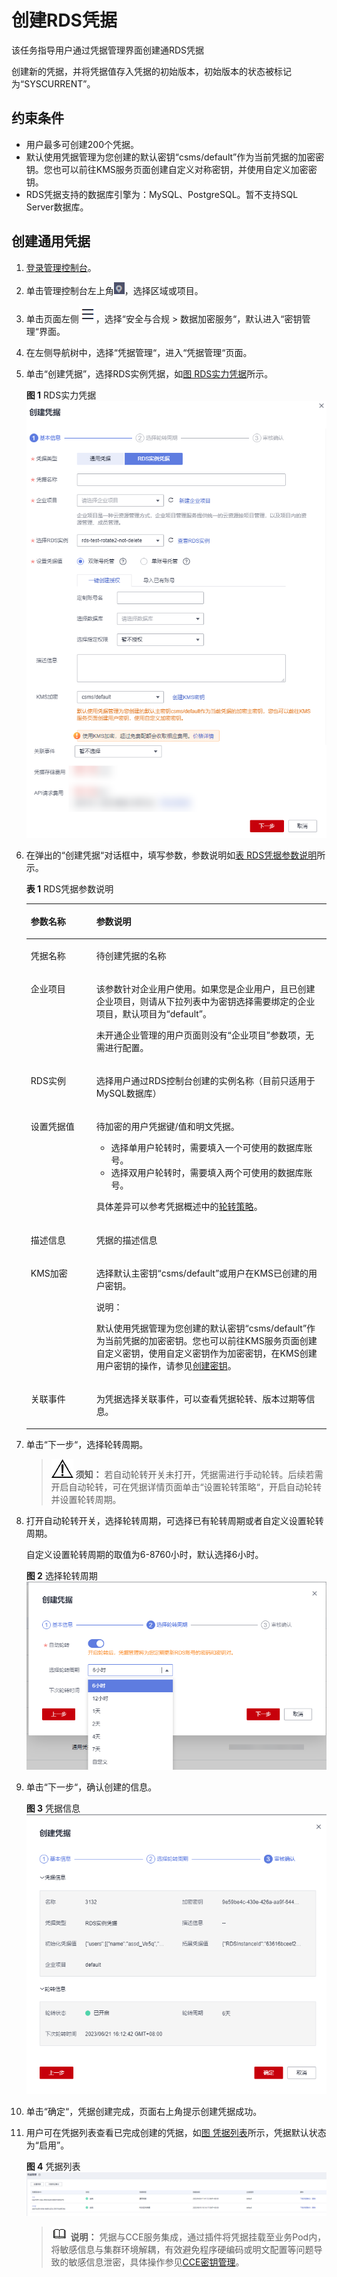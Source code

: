 # 创建RDS凭据<a name="dew_01_2003"></a>

该任务指导用户通过凭据管理界面创建通RDS凭据

创建新的凭据，并将凭据值存入凭据的初始版本，初始版本的状态被标记为“SYSCURRENT”。

## 约束条件<a name="section1901mcpsimp"></a>

-   用户最多可创建200个凭据。
-   默认使用凭据管理为您创建的默认密钥“csms/default”作为当前凭据的加密密钥。您也可以前往KMS服务页面创建自定义对称密钥，并使用自定义加密密钥。
-   RDS凭据支持的数据库引擎为：MySQL、PostgreSQL。暂不支持SQL Server数据库。

## 创建通用凭据<a name="section1906mcpsimp"></a>

1.  [登录管理控制台](https://console.huaweicloud.com)。
2.  单击管理控制台左上角![](figures/icon_region-6.png)，选择区域或项目。
3.  单击页面左侧![](figures/icon-servicelist-7.png)，选择“安全与合规  \>  数据加密服务“，默认进入“密钥管理“界面。
4.  在左侧导航树中，选择“凭据管理“，进入“凭据管理“页面。
5.  单击“创建凭据”，选择RDS实例凭据，如[图 RDS实力凭据](#fig105717529331)所示。

    **图 1**  RDS实力凭据<a name="fig105717529331"></a>  
    ![](figures/RDS实力凭据.png "RDS实力凭据")

6.  在弹出的“创建凭据“对话框中，填写参数，参数说明如[表 RDS凭据参数说明](#table1917mcpsimp)所示。

    **表 1**  RDS凭据参数说明

    <a name="table1917mcpsimp"></a>
    <table><thead align="left"><tr id="row1922mcpsimp"><th class="cellrowborder" valign="top" width="21.83%" id="mcps1.2.3.1.1"><p id="p031565710406"><a name="p031565710406"></a><a name="p031565710406"></a>参数名称</p>
    </th>
    <th class="cellrowborder" valign="top" width="78.17%" id="mcps1.2.3.1.2"><p id="p9100175994016"><a name="p9100175994016"></a><a name="p9100175994016"></a>参数说明</p>
    </th>
    </tr>
    </thead>
    <tbody><tr id="row1927mcpsimp"><td class="cellrowborder" valign="top" width="21.83%" headers="mcps1.2.3.1.1 "><p id="p177811034154115"><a name="p177811034154115"></a><a name="p177811034154115"></a>凭据名称</p>
    </td>
    <td class="cellrowborder" valign="top" width="78.17%" headers="mcps1.2.3.1.2 "><p id="p2148336194117"><a name="p2148336194117"></a><a name="p2148336194117"></a>待创建凭据的名称</p>
    </td>
    </tr>
    <tr id="row1932mcpsimp"><td class="cellrowborder" valign="top" width="21.83%" headers="mcps1.2.3.1.1 "><p id="p1730153914114"><a name="p1730153914114"></a><a name="p1730153914114"></a>企业项目</p>
    </td>
    <td class="cellrowborder" valign="top" width="78.17%" headers="mcps1.2.3.1.2 "><p id="p10252173774114"><a name="p10252173774114"></a><a name="p10252173774114"></a>该参数针对企业用户使用。如果您是企业用户，且已创建企业项目，则请从下拉列表中为密钥选择需要绑定的企业项目，默认项目为“default”。</p>
    <p id="p77203415412"><a name="p77203415412"></a><a name="p77203415412"></a>未开通企业管理的用户页面则没有“企业项目”参数项，无需进行配置。</p>
    </td>
    </tr>
    <tr id="row1939mcpsimp"><td class="cellrowborder" valign="top" width="21.83%" headers="mcps1.2.3.1.1 "><p id="p1954053174213"><a name="p1954053174213"></a><a name="p1954053174213"></a>RDS实例</p>
    </td>
    <td class="cellrowborder" valign="top" width="78.17%" headers="mcps1.2.3.1.2 "><p id="p4509175712415"><a name="p4509175712415"></a><a name="p4509175712415"></a>选择用户通过RDS控制台创建的实例名称（目前只适用于MySQL数据库）</p>
    </td>
    </tr>
    <tr id="row1944mcpsimp"><td class="cellrowborder" valign="top" width="21.83%" headers="mcps1.2.3.1.1 "><p id="p8764104184216"><a name="p8764104184216"></a><a name="p8764104184216"></a>设置凭据值</p>
    </td>
    <td class="cellrowborder" valign="top" width="78.17%" headers="mcps1.2.3.1.2 "><p id="p315616724213"><a name="p315616724213"></a><a name="p315616724213"></a>待加密的用户凭据键/值和明文凭据。</p>
    <a name="ul122881320173619"></a><a name="ul122881320173619"></a><ul id="ul122881320173619"><li>选择单用户轮转时，需要填入一个可使用的数据库账号。</li><li>选择双用户轮转时，需要填入两个可使用的数据库账号。</li></ul>
    <p id="p149161712104218"><a name="p149161712104218"></a><a name="p149161712104218"></a>具体差异可以参考凭据概述中的<a href="轮转策略.md">轮转策略</a>。</p>
    </td>
    </tr>
    <tr id="row1952mcpsimp"><td class="cellrowborder" valign="top" width="21.83%" headers="mcps1.2.3.1.1 "><p id="p3249181511421"><a name="p3249181511421"></a><a name="p3249181511421"></a>描述信息</p>
    </td>
    <td class="cellrowborder" valign="top" width="78.17%" headers="mcps1.2.3.1.2 "><p id="p11417185428"><a name="p11417185428"></a><a name="p11417185428"></a>凭据的描述信息</p>
    </td>
    </tr>
    <tr id="row1957mcpsimp"><td class="cellrowborder" valign="top" width="21.83%" headers="mcps1.2.3.1.1 "><p id="p113327161422"><a name="p113327161422"></a><a name="p113327161422"></a>KMS加密</p>
    </td>
    <td class="cellrowborder" valign="top" width="78.17%" headers="mcps1.2.3.1.2 "><p id="p1261116192423"><a name="p1261116192423"></a><a name="p1261116192423"></a>选择默认主密钥“csms/default”或用户在KMS已创建的用户密钥。</p>
    <div class="note" id="note95962316372"><a name="note95962316372"></a><a name="note95962316372"></a><span class="notetitle"> 说明： </span><div class="notebody"><p id="p19597193115379"><a name="p19597193115379"></a><a name="p19597193115379"></a>默认使用凭据管理为您创建的默认密钥“csms/default”作为当前凭据的加密密钥。您也可以前往KMS服务页面创建自定义密钥，使用自定义密钥作为加密密钥，在KMS创建用户密钥的操作，请参见<a href="创建密钥.md">创建密钥</a>。</p>
    </div></div>
    </td>
    </tr>
    <tr id="row67961922135510"><td class="cellrowborder" valign="top" width="21.83%" headers="mcps1.2.3.1.1 "><p id="p8796152219552"><a name="p8796152219552"></a><a name="p8796152219552"></a>关联事件</p>
    </td>
    <td class="cellrowborder" valign="top" width="78.17%" headers="mcps1.2.3.1.2 "><p id="p107961225555"><a name="p107961225555"></a><a name="p107961225555"></a>为凭据选择关联事件，可以查看凭据轮转、版本过期等信息。</p>
    </td>
    </tr>
    </tbody>
    </table>

7.  单击“下一步“，选择轮转周期。

    >![](public_sys-resources/icon-notice.gif) **须知：** 
    >若自动轮转开关未打开，凭据需进行手动轮转。后续若需开启自动轮转，可在凭据详情页面单击“设置轮转策略“，开启自动轮转并设置轮转周期。

1.  打开自动轮转开关，选择轮转周期，可选择已有轮转周期或者自定义设置轮转周期。

    自定义设置轮转周期的取值为6-8760小时，默认选择6小时。

    **图 2**  选择轮转周期<a name="fig977493164211"></a>  
    ![](figures/选择轮转周期.png "选择轮转周期")

2.  单击“下一步“，确认创建的信息。

    **图 3**  凭据信息<a name="fig1565233720428"></a>  
    ![](figures/凭据信息.png "凭据信息")

3.  单击“确定“，凭据创建完成，页面右上角提示创建凭据成功。
4.  用户可在凭据列表查看已完成创建的凭据，如[图 凭据列表](#fig2556193664313)所示，凭据默认状态为“启用”。

    **图 4**  凭据列表<a name="fig2556193664313"></a>  
    ![](figures/凭据列表.png "凭据列表")

    >![](public_sys-resources/icon-note.gif) **说明：** 
    >凭据与CCE服务集成，通过插件将凭据挂载至业务Pod内，将敏感信息与集群环境解耦，有效避免程序硬编码或明文配置等问题导致的敏感信息泄密，具体操作参见[CCE密钥管理](https://support.huaweicloud.com/usermanual-cce/cce_10_0370.html)。


